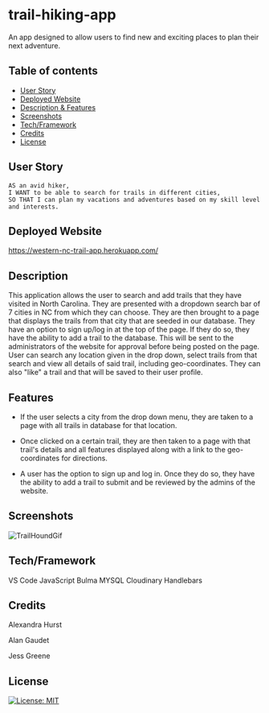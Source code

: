 # trail-hiking-app
An app designed to allow users to find new and exciting places to plan their next adventure.

## Table of contents
* [User Story](#user-story)
* [Deployed Website](#deployedwebsite)
* [Description & Features](#description)
* [Screenshots](#screenshots)
* [Tech/Framework](#tech/framework)
* [Credits](#credits)
* [License](#license)

## User Story

    AS an avid hiker,
    I WANT to be able to search for trails in different cities,
    SO THAT I can plan my vacations and adventures based on my skill level and interests.


## Deployed Website

https://western-nc-trail-app.herokuapp.com/


## Description

This application allows the user to search and add trails that they have visited in North Carolina. They are presented with a dropdown search bar of 7 cities in NC from which they can choose. They are then brought to a page that displays the trails from that city that are seeded in our database. They have an option to sign up/log in at the top of the page. If they do so, they have the ability to add a trail to the database. This will be sent to the administrators of the website for approval before being posted on the page. User can search any location given in the drop down, select trails from that search and view all details of said trail, including geo-coordinates. They can also "like" a trail and that will be saved to their user profile. 

## Features

* If the user selects a city from the drop down menu, they are taken to a page with all trails in database for that location.

* Once clicked on a certain trail, they are then taken to a page with that trail's details and all features displayed along with a link to the geo-coordinates for directions. 

* A user has the option to sign up and log in. Once they do so, they have the ability to add a trail to submit and be reviewed by the admins of the website.  


## Screenshots

![TrailHoundGif]()



## Tech/Framework

VS Code
JavaScript
Bulma
MYSQL
Cloudinary
Handlebars


## Credits

Alexandra Hurst 

Alan Gaudet

Jess Greene 




## License

[![License: MIT](https://img.shields.io/badge/License-MIT-yellow.svg)](https://opensource.org/licenses/MIT)